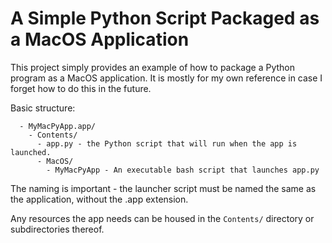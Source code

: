 # A Simple Python Script Packaged as a MacOS Application

This project simply provides an example of how to package a
Python program as a MacOS application. It is mostly for my
own reference in case I forget how to do this in the future.

Basic structure:

```
  - MyMacPyApp.app/
    - Contents/
      - app.py - the Python script that will run when the app is launched.
      - MacOS/
        - MyMacPyApp - An executable bash script that launches app.py
```

The naming is important - the launcher script must be named
the same as the application, without the .app extension.

Any resources the app needs can be housed in the `Contents/` directory or
subdirectories thereof.
